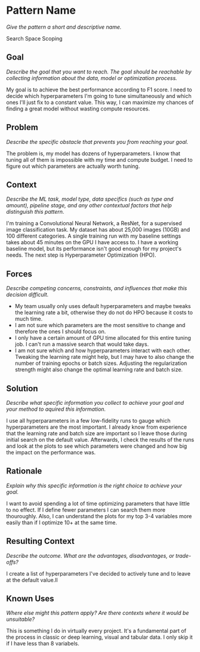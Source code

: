 # Pattern Name
*Give the pattern a short and descriptive name.*

Search Space Scoping


## Goal
*Describe the goal that you want to reach. The goal should be reachable by collecting information about the data, model or optimization process.*

My goal is to achieve the best performance according to F1 score. I need to decide which hyperparameters I'm going to tune simultaneously and which ones I'll just fix to a constant value. This way, I can maximize my chances of finding a great model without wasting compute resources.


## Problem
*Describe the specific obstacle that prevents you from reaching your goal.*

The problem is, my model has dozens of hyperparameters.
I know that tuning all of them is impossible with my time and compute budget.
I need to figure out which parameters are actually worth tuning.


## Context
*Describe the ML task, model type, data specifics (such as type and amount), pipeline stage, and any other contextual factors that help distinguish this pattern.*

I'm training a Convolutional Neural Network, a ResNet, for a supervised image classification task.
My dataset has about 25,000 images (10GB) and 100 different categories.
A single training run with my baseline settings takes about 45 minutes on the GPU I have access to.
I have a working baseline model, but its performance isn't good enough for my project's needs.
The next step is Hyperparameter Optimization (HPO).


## Forces
*Describe competing concerns, constraints, and influences that make this decision difficult.*

* My team usually only uses default hyperparameters and maybe tweaks the learning rate a bit, otherwise they do not do HPO because it costs to much time.
* I am not sure which parameters are the most sensitive to change and therefore the ones I should focus on.
* I only have a certain amount of GPU time allocated for this entire tuning job. I can't run a massive search that would take days.
* I am not sure which and how hyperparameters interact with each other. Tweaking the learning rate might help, but I may have to also change the number of training epochs or batch sizes. Adjusting the regularization strength might also change the optimal learning rate and batch size.


## Solution
*Describe what specific information you collect to achieve your goal and your method to aquired this information.*

I use all hyperparameters in a few low-fidelity runs to gauge which hyperparameters are the most important.
I already know from experience that the learning rate and batch size are important so I leave those during initial search on the default value.
Afterwards, I check the results of the runs and look at the plots to see which parameters were changed and how big the impact on the performance was.


## Rationale
*Explain why this specific information is the right choice to achieve your goal.*

I want to avoid spending a lot of time optimizing parameters that have little to no effect.
If I define fewer parameters I can search them more thouroughly.
Also, I can understand the plots for my top 3-4 variables more easily than if I optimize 10+ at the same time.


## Resulting Context
*Describe the outcome. What are the advantages, disadvantages, or trade-offs?*

I create a list of hyperparameters I've decided to actively tune and to leave at the default value.ll


## Known Uses
*Where else might this pattern apply? Are there contexts where it would be unsuitable?*

This is something I do in virtually every project. It's a fundamental part of the process in classic or deep learning, visual and tabular data.
I only skip it if I have less than 8 variabels.
